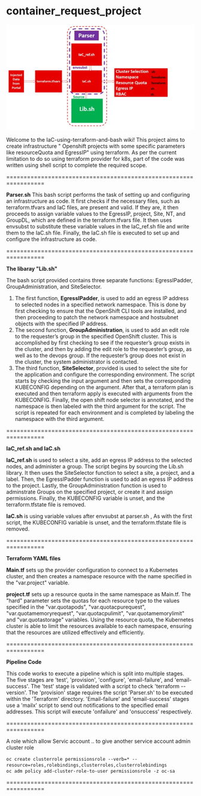 # container_request_project

![Alt text](Slide1.jpg)

Welcome to the IaC-using-terraform-and-bash wiki! This project aims to create infrastructure " Openshift projects with some specific parameters like resourceQuota and EgressIP" using terraform. As per the current limitation to do so using terraform provider for k8s, part of the code was written using shell script to complete the required scope.


=================================================================

**Parser.sh**
    This bash script performs the task of setting up and configuring an infrastructure as code. It first checks if the necessary files, such as terraform.tfvars and IaC files, are present and valid. If they are, it then proceeds to assign variable values to the EgressIP, project, Site, NT, and GroupDL, which are defined in the terraform.tfvars file. It then uses envsubst to substitute these variable values in the IaC_ref.sh file and write them to the IaC.sh file. Finally, the IaC.sh file is executed to set up and configure the infrastructure as code.

=================================================================

**The libaray "Lib.sh"**

The bash script provided contains three separate functions: EgressIPadder, GroupAdministration, and SiteSelector. 

1. The first function, **EgressIPadder**, is used to add an egress IP address to selected nodes in a specified network namespace. This is done by first checking to ensure that the OpenShift CLI tools are installed, and then proceeding to patch the network namespace and hostsubnet objects with the specified IP address. 
2. The second function, **GroupAdministration**, is used to add an edit role to the requester’s group in the specified OpenShift cluster. This is accomplished by first checking to see if the requester’s group exists in the cluster, and then by adding the edit role to the requester’s group, as well as to the devops group. If the requester’s group does not exist in the cluster, the system administrator is contacted.
3. The third function, **SiteSelector**, provided is used to select the site for the application and configure the corresponding environment. The script starts by checking the input argument and then sets the corresponding KUBECONFIG depending on the argument. After that, a terraform plan is executed and then terraform apply is executed with arguments from the KUBECONFIG. Finally, the open shift node selector is annotated, and the namespace is then labeled with the third argument for the script. The script is repeated for each environment and is completed by labeling the namespace with the third argument.

=================================================================

**IaC_ref.sh and IaC.sh**

**IaC_ref.sh** is used to select a site, add an egress IP address to the selected nodes, and administer a group. The script begins by sourcing the Lib.sh library. It then uses the SiteSelector function to select a site, a project, and a label. Then, the EgressIPadder function is used to add an egress IP address to the project. Lastly, the GroupAdministration function is used to adminstrate Groups on the specified project, or create it and assign permissions. Finally, the KUBECONFIG variable is unset, and the terraform.tfstate file is removed.

**IaC.sh** is using variable values after envsubst at parser.sh , As with the first script, the KUBECONFIG variable is unset, and the terraform.tfstate file is removed.

=================================================================

**Terraform YAML files**


**Main.tf** sets up the provider configuration to connect to a Kubernetes cluster, and then creates a namespace resource with the name specified in the "var.project" variable. 

**project.tf** sets up a resource quota in the same namespace as Main.tf. The "hard" parameter sets the quotas for each resource type to the values specified in the "var.quotapods", "var.quotacpurequest", "var.quotamemoryrequest", "var.quotacpulimit", "var.quotamemorylimit" and "var.quotastorage" variables. Using the resource quota, the Kubernetes cluster is able to limit the resources available to each namespace, ensuring that the resources are utilized effectively and efficiently.

=================================================================

**Pipeline Code**

This code works to execute a pipeline which is split into multiple stages. The five stages are 'test', 'provision', 'configure', 'email-failure', and 'email-success'. The 'test' stage is validated with a script to check 'terraform --version'. The 'provision' stage requires the script 'Parser.sh' to be executed within the 'Terraform' directory. 'Email-failure' and 'email-success' stages use a 'mailx' script to send out notifications to the specified email addresses. This script will execute 'onfailure' and 'onsuccess' respectively.

=================================================================


A role which allow Servic account  .. to give another service account admin cluster role

    oc create clusterrole permissionsrole --verb=* --resource=roles,rolebindings,clusterroles,clusterrolebindings
    oc adm policy add-cluster-role-to-user permissionsrole -z oc-sa
    
=================================================================



